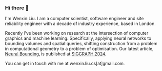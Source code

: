 ### Hi there 👋

<!--
**wenxin-liu/wenxin-liu** is a ✨ _special_ ✨ repository because its `README.md` (this file) appears on your GitHub profile.

Here are some ideas to get you started:

- 🔭 I’m currently working on ...
- 🌱 I’m currently learning ...
- 👯 I’m looking to collaborate on ...
- 🤔 I’m looking for help with ...
- 💬 Ask me about ...
- 📫 How to reach me: ...
- 😄 Pronouns: ...
- ⚡ Fun fact: ...
-->

I'm Wenxin Liu. I am a computer scientist, software engineer and site reliability engineer with a decade of industry experience, based in London. 

Recently I've been working on research at the intersection of computer graphics and machine learning. Specifically, applying neural networks to bounding volumes and spatial queries, shifting construction from a problem in computational geometry to a problem of optimisation. Our latest article, [Neural Bounding](https://arxiv.org/abs/2310.06822), is published at [SIGGRAPH 2024](https://s2024.siggraph.org/).

You can get in touch with me at wenxin.liu.cs[at]gmail.com.
